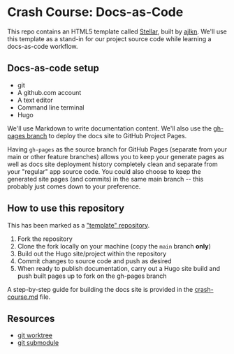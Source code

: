 # Crash Course: Docs-as-Code

This repo contains an HTML5 template called [Stellar](https://html5up.net/stellar), built by [ajlkn](https://github.com/ajlkn/responsive-tools). We'll use this template as a stand-in for our project source code while learning a docs-as-code workflow.  

## Docs-as-code setup

- git
- A github.com account
- A text editor
- Command line terminal
- Hugo

We'll use Markdown to write documentation content. We'll also use the [gh-pages branch](https://gohugo.io/hosting-and-deployment/hosting-on-github/#deployment-of-project-pages-from-your-gh-pages-branch) to deploy the docs site to GitHub Project Pages. 

Having `gh-pages` as the source branch for GitHub Pages (separate from your main or other feature branches) allows you to keep your generate pages as well as docs site deployment history completely clean and separate from your "regular" app source code. You could also choose to keep the generated site pages (and commits) in the same main branch -- this probably just comes down to your preference.

## How to use this repository

This has been marked as a ["template" repository](https://docs.github.com/en/free-pro-team@latest/github/creating-cloning-and-archiving-repositories/creating-a-repository-from-a-template). 

1. Fork the repository
2. Clone the fork locally on your machine (copy the `main` branch **only**)
3. Build out the Hugo site/project within the repository
4. Commit changes to source code and push as desired
5. When ready to publish documentation, carry out a Hugo site build and push built pages up to fork on the gh-pages branch

A step-by-step guide for building the docs site is provided in the [crash-course.md](./crash-course.md) file.

## Resources

- [git worktree](https://git-scm.com/docs/git-worktree)
- [git submodule](https://www.git-scm.com/book/en/v2/Git-Tools-Submodules)